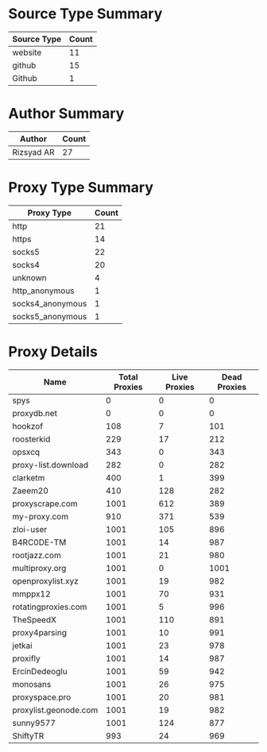 # Source Type Summary

| Source Type | Count |
|-------------|-------|
| website | 11 |
| github | 15 |
| Github | 1 |


# Author Summary

| Author | Count |
|--------|-------|
| Rizsyad AR | 27 |


# Proxy Type Summary

| Proxy Type | Count |
|------------|-------|
| http | 21 |
| https | 14 |
| socks5 | 22 |
| socks4 | 20 |
| unknown | 4 |
| http_anonymous | 1 |
| socks4_anonymous | 1 |
| socks5_anonymous | 1 |


# Proxy Details

| Name | Total Proxies | Live Proxies | Dead Proxies |
|------|---------------|--------------|---------------|
| spys | 0 | 0 | 0 |
| proxydb.net | 0 | 0 | 0 |
| hookzof | 108 | 7 | 101 |
| roosterkid | 229 | 17 | 212 |
| opsxcq | 343 | 0 | 343 |
| proxy-list.download | 282 | 0 | 282 |
| clarketm | 400 | 1 | 399 |
| Zaeem20 | 410 | 128 | 282 |
| proxyscrape.com | 1001 | 612 | 389 |
| my-proxy.com | 910 | 371 | 539 |
| zloi-user | 1001 | 105 | 896 |
| B4RC0DE-TM | 1001 | 14 | 987 |
| rootjazz.com | 1001 | 21 | 980 |
| multiproxy.org | 1001 | 0 | 1001 |
| openproxylist.xyz | 1001 | 19 | 982 |
| mmppx12 | 1001 | 70 | 931 |
| rotatingproxies.com | 1001 | 5 | 996 |
| TheSpeedX | 1001 | 110 | 891 |
| proxy4parsing | 1001 | 10 | 991 |
| jetkai | 1001 | 23 | 978 |
| proxifly | 1001 | 14 | 987 |
| ErcinDedeoglu | 1001 | 59 | 942 |
| monosans | 1001 | 26 | 975 |
| proxyspace.pro | 1001 | 20 | 981 |
| proxylist.geonode.com | 1001 | 19 | 982 |
| sunny9577 | 1001 | 124 | 877 |
| ShiftyTR | 993 | 24 | 969 |
